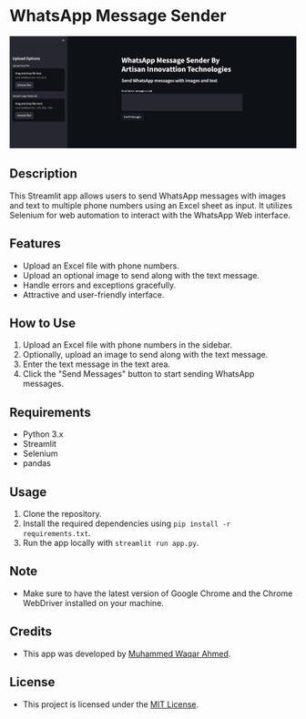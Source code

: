 # WhatsApp Message Sender

![Streamlit App](Screenshot.png)

## Description
This Streamlit app allows users to send WhatsApp messages with images and text to multiple phone numbers using an Excel sheet as input. It utilizes Selenium for web automation to interact with the WhatsApp Web interface.

## Features
- Upload an Excel file with phone numbers.
- Upload an optional image to send along with the text message.
- Handle errors and exceptions gracefully.
- Attractive and user-friendly interface.

## How to Use
1. Upload an Excel file with phone numbers in the sidebar.
2. Optionally, upload an image to send along with the text message.
3. Enter the text message in the text area.
4. Click the "Send Messages" button to start sending WhatsApp messages.

## Requirements
- Python 3.x
- Streamlit
- Selenium
- pandas

## Usage
1. Clone the repository.
2. Install the required dependencies using `pip install -r requirements.txt`.
3. Run the app locally with `streamlit run app.py`.

## Note
- Make sure to have the latest version of Google Chrome and the Chrome WebDriver installed on your machine.

## Credits
- This app was developed by [Muhammed Waqar Ahmed](https://github.com/MWA-CH/).

## License
- This project is licensed under the [MIT License](LICENSE).
